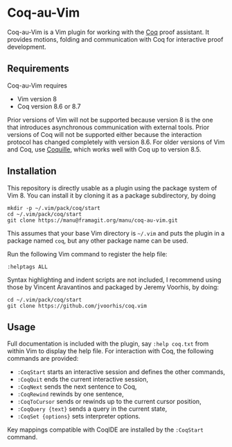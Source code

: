 Coq-au-Vim
==========

Coq-au-Vim is a Vim plugin for working with the [Coq](https://coq.inria.fr/)
proof assistant. It provides motions, folding and communication with Coq for
interactive proof development.


Requirements
------------

Coq-au-Vim requires

- Vim version 8
- Coq version 8.6 or 8.7

Prior versions of Vim will not be supported because version 8 is the one that
introduces asynchronous communication with external tools. Prior versions of
Coq will not be supported either because the interaction protocol has changed
completely with version 8.6. For older versions of Vim and Coq, use
[Coquille](https://github.com/the-lambda-church/coquille), which works well
with Coq up to version 8.5.


Installation
------------

This repository is directly usable as a plugin using the package system of
Vim 8. You can install it by cloning it as a package subdirectory, by doing

    mkdir -p ~/.vim/pack/coq/start
    cd ~/.vim/pack/coq/start
    git clone https://manu@framagit.org/manu/coq-au-vim.git

This assumes that your base Vim directory is `~/.vim` and puts the plugin in a
package named `coq`, but any other package name can be used.

Run the following Vim command to register the help file:

    :helptags ALL

Syntax highlighting and indent scripts are not included, I recommend using
those by Vincent Aravantinos and packaged by Jeremy Voorhis, by doing:

    cd ~/.vim/pack/coq/start
    git clone https://github.com/jvoorhis/coq.vim


Usage
-----

Full documentation is included with the plugin, say `:help coq.txt` from
within Vim to display the help file. For interaction with Coq, the following
commands are provided:

- `:CoqStart` starts an interactive session and defines the other commands,
- `:CoqQuit` ends the current interactive session,
- `:CoqNext` sends the next sentence to Coq,
- `:CoqRewind` rewinds by one sentence,
- `:CoqToCursor` sends or rewinds up to the current cursor position,
- `:CoqQuery {text}` sends a query in the current state,
- `:CoqSet {options}` sets interpreter options.

Key mappings compatible with CoqIDE are installed by the `:CoqStart`
command.

